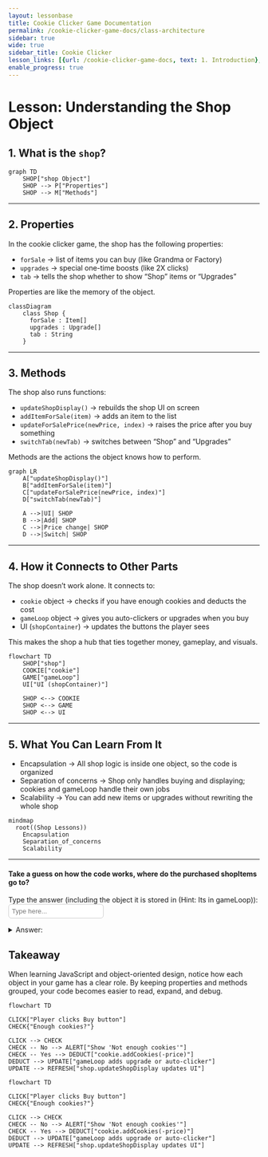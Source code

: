 ```yaml
---
layout: lessonbase
title: Cookie Clicker Game Documentation
permalink: /cookie-clicker-game-docs/class-architecture
sidebar: true
wide: true
sidebar_title: Cookie Clicker
lesson_links: [{url: /cookie-clicker-game-docs, text: 1. Introduction}, {url: /cookie-clicker-game-docs/oop, text: 2. OOP}, {url: /cookie-clicker-game-docs/class-architecture, text: 3. Classes}, {url: /cookie-clicker-game-docs/localstorage, text: 4. Localstorage},{url: /cookie-clicker-game-docs/quiz, text: 5. OOP Quiz}]
enable_progress: true
---
```


# Lesson: Understanding the Shop Object

## 1. What is the `shop`?

```mermaid
graph TD
    SHOP["shop Object"]
    SHOP --> P["Properties"]
    SHOP --> M["Methods"]
```
---

## 2. Properties
In the cookie clicker game, the shop has the following properties:
- `forSale` → list of items you can buy (like Grandma or Factory)
- `upgrades` → special one-time boosts (like 2X clicks)
- `tab` → tells the shop whether to show “Shop” items or “Upgrades”

Properties are like the memory of the object.

```mermaid
classDiagram
    class Shop {
      forSale : Item[]
      upgrades : Upgrade[]
      tab : String
    }
```
---

## 3. Methods
The shop also runs functions:
- `updateShopDisplay()` → rebuilds the shop UI on screen
- `addItemForSale(item)` → adds an item to the list
- `updateForSalePrice(newPrice, index)` → raises the price after you buy something
- `switchTab(newTab)` → switches between “Shop” and “Upgrades”

Methods are the actions the object knows how to perform.
```mermaid
graph LR
    A["updateShopDisplay()"]
    B["addItemForSale(item)"]
    C["updateForSalePrice(newPrice, index)"]
    D["switchTab(newTab)"]

    A -->|UI| SHOP
    B -->|Add| SHOP
    C -->|Price change| SHOP
    D -->|Switch| SHOP
```
---

## 4. How it Connects to Other Parts
The shop doesn’t work alone. It connects to:
- `cookie` object → checks if you have enough cookies and deducts the cost
- `gameLoop` object → gives you auto-clickers or upgrades when you buy
- UI (`shopContainer`) → updates the buttons the player sees

This makes the shop a hub that ties together money, gameplay, and visuals.
```mermaid
flowchart TD
    SHOP["shop"]
    COOKIE["cookie"]
    GAME["gameLoop"]
    UI["UI (shopContainer)"]

    SHOP <--> COOKIE
    SHOP <--> GAME
    SHOP <--> UI
```
---

## 5. What You Can Learn From It
- Encapsulation → All shop logic is inside one object, so the code is organized
- Separation of concerns → Shop only handles buying and displaying; cookies and gameLoop handle their own jobs
- Scalability → You can add new items or upgrades without rewriting the whole shop

```mermaid
mindmap
  root((Shop Lessons))
    Encapsulation
    Separation_of_concerns
    Scalability
```

---
#### Take a guess on how the code works, where do the purchased shopItems go to?
Type the answer (including the object it is stored in (Hint: Its in gameLoop)):  
<input id="checkInput" type="text" placeholder="Type here..."
       style="padding:6px;border:1px solid #ccc;border-radius:6px;" />

<script>
const field = document.getElementById("checkInput");
field.addEventListener("keydown", e => {
  if (e.key === "Enter") {
    const val = field.value.trim().toLowerCase();
    if (val === "gameloop.upgrades" || val === "gameloop.autoClickers") {
      field.style.borderColor = "green";
      field.style.backgroundColor = "#c8f7c5"; // light green
    } else {
      field.style.borderColor = "red";
      field.style.backgroundColor = "#f8d7da"; // light red
    }
  }
});
</script>

<details>
<summary>Answer:</summary>
<br>
- If it’s an upgrade (like 2x clicks), it goes to **gameLoop.upgrades**  
<br>
- If it’s an autoclicker (like a grandma), it goes to **gameLoop.autoClickers**
</details>



## Takeaway
When learning JavaScript and object-oriented design, notice how each object in your game has a clear role. By keeping properties and methods grouped, your code becomes easier to read, expand, and debug.

```mermaid
flowchart TD

CLICK["Player clicks Buy button"]
CHECK{"Enough cookies?"}

CLICK --> CHECK
CHECK -- No --> ALERT["Show 'Not enough cookies'"]
CHECK -- Yes --> DEDUCT["cookie.addCookies(-price)"]
DEDUCT --> UPDATE["gameLoop adds upgrade or auto-clicker"]
UPDATE --> REFRESH["shop.updateShopDisplay updates UI"]

```


```mermaid
flowchart TD

CLICK["Player clicks Buy button"]
CHECK{"Enough cookies?"}

CLICK --> CHECK
CHECK -- No --> ALERT["Show 'Not enough cookies'"]
CHECK -- Yes --> DEDUCT["cookie.addCookies(-price)"]
DEDUCT --> UPDATE["gameLoop adds upgrade or auto-clicker"]
UPDATE --> REFRESH["shop.updateShopDisplay updates UI"]

```
